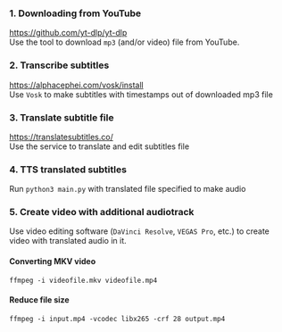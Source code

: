 ### 1. Downloading from YouTube
https://github.com/yt-dlp/yt-dlp <br>
Use the tool to download `mp3` (and/or video) file from YouTube.

### 2. Transcribe subtitles
https://alphacephei.com/vosk/install <br>
Use `Vosk` to make subtitles with timestamps out of downloaded mp3 file

### 3. Translate subtitle file
https://translatesubtitles.co/ <br>
Use the service to translate and edit subtitles file

### 4. TTS translated subtitles
Run `python3 main.py` with translated file specified to make audio 

### 5. Create video with additional audiotrack
Use video editing software (`DaVinci Resolve`, `VEGAS Pro`, etc.) to create video with translated audio in it.

#### Converting MKV video
`ffmpeg -i videofile.mkv videofile.mp4`

#### Reduce file size
`ffmpeg -i input.mp4 -vcodec libx265 -crf 28 output.mp4`

